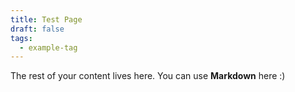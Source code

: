 ```yaml
---
title: Test Page
draft: false
tags:
  - example-tag
---
```

 
The rest of your content lives here. You can use **Markdown** here :)
